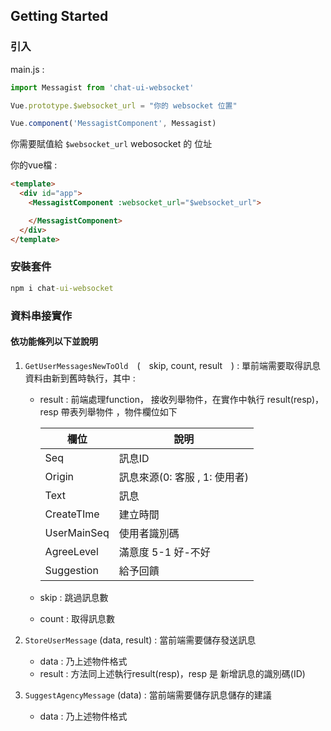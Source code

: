 

## Getting Started


### 引入


main.js :
```js
import Messagist from 'chat-ui-websocket'

Vue.prototype.$websocket_url = "你的 websocket 位置"

Vue.component('MessagistComponent', Messagist)
```
你需要賦值給 `$websocket_url`  webosocket 的 位址

你的vue檔 :
```html
<template>
  <div id="app">
    <MessagistComponent :websocket_url="$websocket_url">

    </MessagistComponent>
  </div>
</template>
```

### 安裝套件
```cmd
npm i chat-ui-websocket

```

### 資料串接實作
#### 依功能條列以下並說明
1. `GetUserMessagesNewToOld`　(　skip, count, result　) : 單前端需要取得訊息資料由新到舊時執行，其中 :
   * result :  前端處理function， 接收列舉物件，在實作中執行 result(resp)，resp 帶表列舉物件 ，物件欄位如下
     

        | 欄位 | 說明 |
        | ------| --------------------|
        | Seq | 訊息ID |
        | Origin | 訊息來源(0: 客服 , 1: 使用者) |
        | Text | 訊息 |
        | CreateTIme | 建立時間 |
        | UserMainSeq | 使用者識別碼 |
        | AgreeLevel | 滿意度 5-1 好-不好 |
        | Suggestion | 給予回饋 |

   * skip : 跳過訊息數
   * count : 取得訊息數
2. `StoreUserMessage` (data, result) : 當前端需要儲存發送訊息
   
   *  data : 乃上述物件格式
   *  result : 方法同上述執行result(resp)，resp 是 新增訊息的識別碼(ID)
4. `SuggestAgencyMessage` (data) : 當前端需要儲存訊息儲存的建議
   
   *  data : 乃上述物件格式




